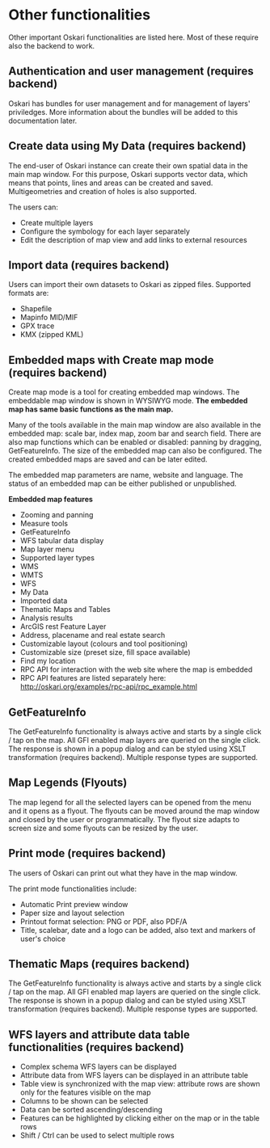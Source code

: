 # Other functionalities

Other important Oskari functionalities are listed here. Most of these require also the backend to work.

## Authentication and user management (requires backend)

Oskari has bundles for user management and for management of layers' priviledges. More information about the bundles will be added to this documentation later.

## Create data using My Data (requires backend)

The end-user of Oskari instance can create their own spatial data in the main map window. For this purpose, Oskari supports vector data, which means that points, lines and areas can be created and saved. Multigeometries and creation of holes is also supported.

The users can:
- Create multiple layers
- Configure the symbology for each layer separately
- Edit the description of map view and add links to external resources

## Import data (requires backend)

Users can import their own datasets to Oskari as zipped files. Supported formats are:

- Shapefile
- Mapinfo MID/MIF
- GPX trace
- KMX (zipped KML)

## Embedded maps with Create map mode (requires backend)

Create map mode is a tool for creating embedded map windows. The embeddable map window is shown in WYSIWYG mode. **The embedded map has same basic functions as the main map.**

Many of the tools available in the main map window are also available in the embedded map: scale bar, index map, zoom bar and search field. There are also map functions which can be enabled or disabled: panning by dragging, GetFeatureInfo. The size of the embedded map can also be configured. The created embedded maps are saved and can be later edited.

The embedded map parameters are name, website and language. The status of an embedded map can be either published or unpublished.

**Embedded map features**

- Zooming and panning
- Measure tools
- GetFeatureInfo
- WFS tabular data display
- Map layer menu
- Supported layer types
- WMS
- WMTS
- WFS
- My Data
- Imported data
- Thematic Maps and Tables
- Analysis results
- ArcGIS rest Feature Layer
- Address, placename and real estate search
- Customizable layout (colours and tool positioning)
- Customizable size (preset size, fill space available)
- Find my location
- RPC API for interaction with the web site where the map is embedded
- RPC API features are listed separately here: http://oskari.org/examples/rpc-api/rpc_example.html

## GetFeatureInfo

The GetFeatureInfo functionality is always active and starts by a single click / tap on the map. All GFI enabled map layers are queried on the single click. The response is shown in a popup dialog and can be styled using XSLT transformation (requires backend). Multiple response types are supported.

## Map Legends (Flyouts)

The map legend for all the selected layers can be opened from the menu and it opens as a flyout. The flyouts can be moved around the map window and closed by the user or programmatically. The flyout size adapts to screen size and some flyouts can be resized by the user.

## Print mode (requires backend)

The users of Oskari can print out what they have in the map window.

The print mode functionalities include:
- Automatic Print preview window
- Paper size and layout selection
- Printout format selection: PNG or PDF, also PDF/A
- Title, scalebar, date and a logo can be added, also text and markers of user's choice

## Thematic Maps (requires backend)

The GetFeatureInfo functionality is always active and starts by a single click / tap on the map. All GFI enabled map layers are queried on the single click. The response is shown in a popup dialog and can be styled using XSLT transformation (requires backend). Multiple response types are supported.

## WFS layers and attribute data table functionalities (requires backend)

- Complex schema WFS layers can be displayed
- Attribute data from WFS layers can be displayed in an attribute table
- Table view is synchronized with the map view: attribute rows are shown only for the features visible on the map
- Columns to be shown can be selected
- Data can be sorted ascending/descending
- Features can be highlighted by clicking either on the map or in the table rows
- Shift / Ctrl can be used to select multiple rows
